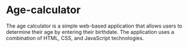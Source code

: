 # Age-calculator
<p> 
  The age calculator is a simple web-based application that allows users to determine their age by entering their birthdate. The application uses a combination of HTML, CSS, and JavaScript technologies.
</p>
